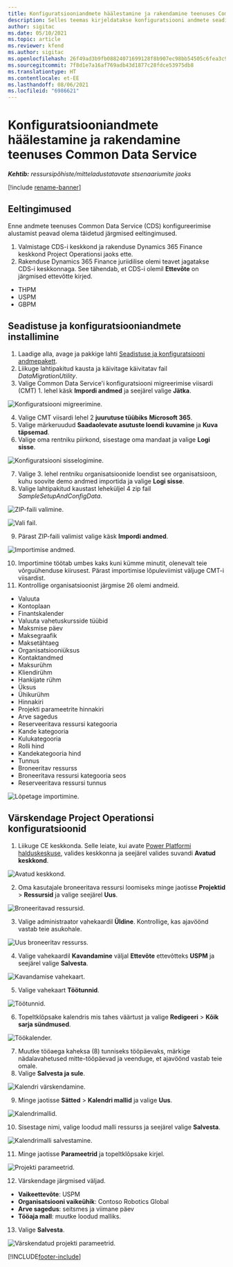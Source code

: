 ```yaml
---
title: Konfiguratsiooniandmete häälestamine ja rakendamine teenuses Common Data Service
description: Selles teemas kirjeldatakse konfiguratsiooni andmete seadistamist ja rakendamist Project Operationsis.
author: sigitac
ms.date: 05/10/2021
ms.topic: article
ms.reviewer: kfend
ms.author: sigitac
ms.openlocfilehash: 26f49ad3b9fb08824071699128f8b907ec98bb54505c6fea3c97288cbaf31633
ms.sourcegitcommit: 7f8d1e7a16af769adb43d1877c28fdce53975db8
ms.translationtype: HT
ms.contentlocale: et-EE
ms.lasthandoff: 08/06/2021
ms.locfileid: "6986621"
---
```

# <a name="set-up-and-apply-configuration-data-in-the-common-data-service"></a>Konfiguratsiooniandmete häälestamine ja rakendamine teenuses Common Data Service 

_**Kehtib:** ressursipõhiste/mitteladustatavate stsenaariumite jaoks_

[!include [rename-banner](~/includes/cc-data-platform-banner.md)]

## <a name="prerequisites"></a>Eeltingimused

Enne andmete teenuses Common Data Service (CDS) konfigureerimise alustamist peavad olema täidetud järgmised eeltingimused.

1.  Valmistage CDS-i keskkond ja rakenduse Dynamics 365 Finance keskkond Project Operationsi jaoks ette.
2.  Rakenduse Dynamics 365 Finance juriidilise olemi teavet jagatakse CDS-i keskkonnaga. See tähendab, et CDS-i olemil **Ettevõte** on järgmised ettevõtte kirjed.
  - THPM
  - USPM
  - GBPM

## <a name="install-setup-and-configuration-data"></a>Seadistuse ja konfiguratsiooniandmete installimine

1. Laadige alla, avage ja pakkige lahti [Seadistuse ja konfiguratsiooni andmepakett](https://download.microsoft.com/download/e/2/d/e2da6c98-d5dd-450c-aabe-fd6bf2ba374b/ProjOpsSampleSetupData-%20Integrated%20Latest.zip).
2. Liikuge lahtipakitud kausta ja käivitage käivitatav fail *DataMigrationUtility*.
3. Valige Common Data Service'i konfiguratsiooni migreerimise viisardi (CMT) 1. lehel käsk **Impordi andmed** ja seejärel valige **Jätka**.

![Konfiguratsiooni migreerimine.](./media/1ConfigurationMigration.png)

4. Valige CMT viisardi lehel 2 **juurutuse tüübiks** **Microsoft 365**.
5. Valige märkeruudud **Saadaolevate asutuste loendi kuvamine** ja **Kuva täpsemad**.
6. Valige oma rentniku piirkond, sisestage oma mandaat ja valige **Logi sisse**.

![Konfiguratsiooni sisselogimine.](./media/2ConfigurationSignin.png)

7. Valige 3. lehel rentniku organisatsioonide loendist see organisatsioon, kuhu soovite demo andmed importida ja valige **Logi sisse**.
8. Valige lahtipakitud kaustast leheküljel 4 zip fail *SampleSetupAndConfigData*.

![ZIP-faili valimine.](./media/3ZipFile.png)

![Vali fail.](./media/4SelectAFile.png)

9. Pärast ZIP-faili valimist valige käsk **Impordi andmed**.

![Importimise andmed.](./media/5ImportData.png)

10. Importimine töötab umbes kaks kuni kümme minutit, olenevalt teie võrguühenduse kiirusest. Pärast importimise lõpuleviimist väljuge CMT-i viisardist. 
11. Kontrollige organisatsioonist järgmise 26 olemi andmeid.

  - Valuuta
  - Kontoplaan
  - Finantskalender
  - Valuuta vahetuskursside tüübid
  - Maksmise päev
  - Maksegraafik
  - Maksetähtaeg
  - Organisatsiooniüksus
  - Kontaktandmed
  - Maksurühm
  - Kliendirühm
  - Hankijate rühm
  - Üksus
  - Ühikurühm
  - Hinnakiri
  - Projekti parameetrite hinnakiri
  - Arve sagedus
  - Reserveeritava ressursi kategooria
  - Kande kategooria
  - Kulukategooria
  - Rolli hind
  - Kandekategooria hind
  - Tunnus
  - Broneeritav ressurss
  - Broneeritava ressursi kategooria seos
  - Reserveeritava ressursi tunnus

![Lõpetage importimine.](./media/6CompleteImport.png)

## <a name="update-project-operations-configurations"></a>Värskendage Project Operationsi konfiguratsioonid

1. Liikuge CE keskkonda. Selle leiate, kui avate [Power Platformi halduskeskuse](https://admin.powerplatform.microsoft.com/environments), valides keskkonna ja seejärel valides suvandi **Avatud keskkond**. 

![Avatud keskkond.](./media/7OpenEnvironment.png)

2. Oma kasutajale broneeritava ressursi loomiseks minge jaotisse **Projektid** > **Ressursid** ja valige seejärel **Uus**.

![Broneeritavad ressursid.](./media/8BookableResources.png)

3. Valige administraator vahekaardil **Üldine**. Kontrollige, kas ajavöönd vastab teie asukohale. 

![Uus broneeritav ressurss.](./media/9NewBookableResource.png)

4. Valige vahekaardil **Kavandamine** väljal **Ettevõte** ettevõtteks **USPM** ja seejärel valige **Salvesta**. 

![Kavandamise vahekaart.](./media/10SchedulingTab.png)

5. Valige vahekaart **Töötunnid**.  

![Töötunnid.](./media/11WorkHours.png)

6. Topeltklõpsake kalendris mis tahes väärtust ja valige **Redigeeri** > **Kõik sarja sündmused**. 

![Töökalender.](./media/12WorkCalendar.png)

7. Muutke tööaega kaheksa (8) tunniseks tööpäevaks, märkige nädalavahetused mitte-tööpäevad ja veenduge, et ajavöönd vastab teie omale. 
8. Valige **Salvesta ja sule**.

![Kalendri värskendamine.](./media/13UpdateCalendar.png)

9. Minge jaotisse **Sätted** > **Kalendri mallid** ja valige **Uus**.
 
 ![Kalendrimallid.](./media/14CalendarTemplates.png)
 
 10. Sisestage nimi, valige loodud malli ressurss ja seejärel valige **Salvesta**. 
 
 ![Kalendrimalli salvestamine.](./media/15SaveCalendarTemplate.png)
 
 11. Minge jaotisse **Parameetrid** ja topeltklõpsake kirjel. 
 
 ![Projekti parameetrid.](./media/16ProjectParameters.png)
 
12. Värskendage järgmised väljad.

 - **Vaikeettevõte**: USPM
 - **Organisatsiooni vaikeühik**: Contoso Robotics Global
 - **Arve sagedus**: seitsmes ja viimane päev
 - **Tööaja mall**: muutke loodud malliks.

13. Valige **Salvesta**. 

![Värskendatud projekti parameetrid.](./media/17UpdatedProjectParameters.png)


[!INCLUDE[footer-include](../includes/footer-banner.md)]
